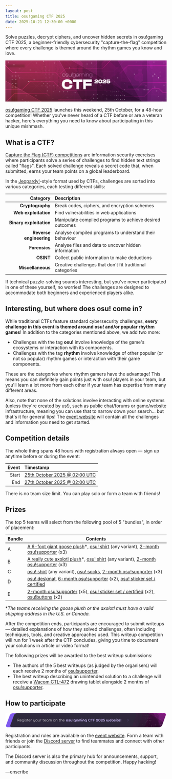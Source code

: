 ```yaml
---
layout: post
title: osu!gaming CTF 2025
date: 2025-10-21 12:30:00 +0000
---
```


Solve puzzles, decrypt ciphers, and uncover hidden secrets in osu!gaming CTF 2025, a beginner-friendly cybersecurity "capture-the-flag" competition where every challenge is themed around the rhythm games you know and love.

![](/wiki/shared/news/2025-10-21-osugaming-ctf-2025/banner.jpg)

[osu!gaming CTF 2025](https://osugaming.sekai.team/) launches this weekend, 25th October, for a 48-hour competition! Whether you've never heard of a CTF before or are a veteran hacker, here's everything you need to know about participating in this unique mishmash.

## What is a CTF?

[Capture the Flag (CTF) competitions](https://en.wikipedia.org/wiki/Capture_the_flag_(cybersecurity)) are information security exercises where participants solve a series of challenges to find hidden text strings called "flags". Each solved challenge reveals a secret code that, when submitted, earns your team points on a global leaderboard.

In the [Jeopardy!](https://en.wikipedia.org/wiki/Jeopardy!)-style format used by CTFs, challenges are sorted into various categories, each testing different skills:

| Category | Description |
| --: | :-- |
| **Cryptography** | Break codes, ciphers, and encryption schemes |
| **Web exploitation** | Find vulnerabilities in web applications |
| **Binary exploitation** | Manipulate compiled programs to achieve desired outcomes |
| **Reverse engineering** | Analyse compiled programs to understand their behaviour |
| **Forensics** | Analyse files and data to uncover hidden information |
| **OSINT** | Collect public information to make deductions |
| **Miscellaneous** | Creative challenges that don't fit traditional categories |

If technical puzzle-solving sounds interesting, but you've never participated in one of these yourself, no worries! The challenges are designed to accommodate both beginners and experienced players alike.

## Interesting, but where does osu! come in?

While traditional CTFs feature standard cybersecurity challenges, **every challenge in this event is themed around osu! and/or popular rhythm games**! In addition to the categories mentioned above, we add two more:

- Challenges with the tag **osu!** involve knowledge of the game's ecosystems or interaction with its components.
- Challenges with the tag **rhythm** involve knowledge of other popular (or not so popular) rhythm games or interaction with their game components.

These are the categories where rhythm gamers have the advantage! This means you can definitely gain points just with osu! players in your team, but you'll learn a lot more from each other if your team has expertise from many different areas.

Also, note that none of the solutions involve interacting with online systems (unless they're created by us!), such as public chat/forums or game/website infrastructure, meaning you can use that to narrow down your search... but that's it for general tips! The [event website](https://osugaming.sekai.team/) will contain all the challenges and information you need to get started.

## Competition details

The whole thing spans 48 hours with registration always open — sign up anytime before or during the event:

| Event | Timestamp |
| --: | :-- |
| Start | [25th October 2025 @ 02:00 UTC](https://www.timeanddate.com/worldclock/fixedtime.html?msg=osu!gaming+CTF+2025+Start&iso=20251025T02&p1=1440) |
| End | [27th October 2025 @ 02:00 UTC](https://www.timeanddate.com/worldclock/fixedtime.html?msg=osu!gaming+CTF+2025+End&iso=20251027T02&p1=1440) |

There is no team size limit. You can play solo or form a team with friends!

## Prizes

The top 5 teams will select from the following pool of 5 "bundles", in order of placement:

| Bundle | Contents |
|--------|----------|
| A | [A 6-foot giant goose plush](https://www.amazon.com/CottonStar-Stuffed-Plushies-Hugging-Friends/dp/B0BV97DSMG?th=1)*, [osu! shirt](https://osu.ppy.sh/store/listing) (any variant), [2-month osu!supporter](https://osu.ppy.sh/store/products/208) (x3) |
| B | [A really cute axolotl plush](https://imgur.com/a/Ck7sKuM)*, [osu! shirt](https://osu.ppy.sh/store/listing) (any variant), [2-month osu!supporter](https://osu.ppy.sh/store/products/208) (x3) |
| C | [osu! shirt](https://osu.ppy.sh/store/listing) (any variant), [osu! socks](https://osu.ppy.sh/store/products/861), [2-month osu!supporter](https://osu.ppy.sh/store/products/208) (x3) |
| D | [osu! deskmat](https://osu.ppy.sh/store/products/1347), [6-month osu!supporter](https://osu.ppy.sh/store/products/208) (x2), [osu! sticker set / certified](https://osu.ppy.sh/store/products/604) |
| E | [2-month osu!supporter](https://osu.ppy.sh/store/products/208) (x5), [osu! sticker set / certified](https://osu.ppy.sh/store/products/604) (x2), [osu!buttons](https://osu.ppy.sh/store/products/117) (x2) |

*_The teams receiving the goose plush or the axolotl must have a valid shipping address in the U.S. or Canada._

After the competition ends, participants are encouraged to submit writeups — detailed explanations of how they solved challenges, often including techniques, tools, and creative approaches used. This writeup competition will run for 1 week after the CTF concludes, giving you time to document your solutions in article or video format!

The following prizes will be awarded to the best writeup submissions:

- The authors of the 5 best writeups (as judged by the organisers) will each receive 2 months of [osu!supporter](https://osu.ppy.sh/store/products/208).
- The best writeup describing an unintended solution to a challenge will receive a [Wacom CTL-472](https://estore.wacom.com/en-us/one-by-wacom-small-ctl472k1a.html) drawing tablet alongside 2 months of [osu!supporter](https://osu.ppy.sh/store/products/208).

## How to participate

[![Register your team on the osu!gaming CTF 2025 website!](/wiki/shared/news/2025-10-21-osugaming-ctf-2025/registration-banner.png)](https://osugaming.sekai.team/)

Registration and rules are available on the [event website](https://osugaming.sekai.team/). Form a team with friends or join the [Discord server](https://discord.com/invite/pJ5VpFKduN) to find teammates and connect with other participants.

The Discord server is also the primary hub for announcements, support, and community discussion throughout the competition. Happy hacking!

—enscribe
